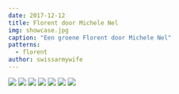```yaml
---
date: 2017-12-12
title: Florent door Michele Nel
img: showcase.jpg
caption: "Een groene Florent door Michele Nel"
patterns:
  - florent
author: swissarmywife
---
```


![](/img/showcase/florent-by-michele/24.jpg) ![](/img/showcase/florent-by-michele/25.jpg) ![](/img/showcase/florent-by-michele/27.jpg) ![](/img/showcase/florent-by-michele/31.jpg) ![](/img/showcase/florent-by-michele/38.jpg) ![](/img/showcase/florent-by-michele/43.jpg) ![](/img/showcase/florent-by-michele/46.jpg)